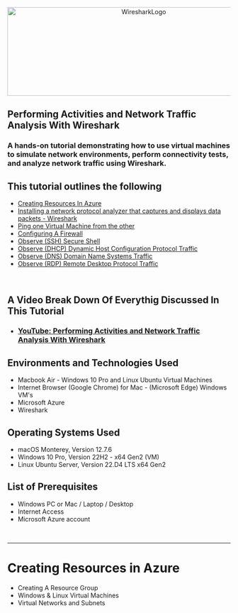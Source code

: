 <p align="center">
<img src="https://github.com/mchajdecki/Performing-Activities-and-Network-Traffic-Analysis/blob/7f1063f0fc2f92abce31cc5090ef871f3ee9442e/images/wireshark.jpeg" alt="WiresharkLogo" Width="600px" Height="200px">

</p>
<h2>Performing Activities and Network Traffic Analysis With Wireshark</h2>
<h3>A hands-on tutorial demonstrating how to use virtual machines to simulate network environments, perform connectivity tests, and analyze network traffic using Wireshark. </h3>
<h2>This tutorial outlines the following</h2>
<ul>

<li><a href="#vm">Creating Resources In Azure</a></li>
<li><a href="#wireshark">Installing a network protocol analyzer that captures and displays data packets - Wireshark</a></li>
<li><a href="#ping">Ping one Virtual Machine from the other</a></li>
<li><a href="#firewall">Configuring A Firewall</a></li>
<li><a href="#ssh">Observe (SSH) Secure Shell</a></li>
<li><a href="#dhcp">Observe (DHCP) Dynamic Host Configuration Protocol Traffic</a></li>
<li><a href="#dns">Observe (DNS) Domain Name Systems Traffic</a></li>
<li><a href="#rdp">Observe (RDP) Remote Desktop Protocol Traffic</a></li>
</ul>

<br/>

<h2>A Video Break Down Of Everythig Discussed In This Tutorial</h2>

- ### [YouTube: Performing Activities and Network Traffic Analysis With Wireshark ](link)

<h2>Environments and Technologies Used</h2>

- Macbook Air - Windows 10 Pro and Linux Ubuntu Virtual Machines
- Internet Browser (Google Chrome) for Mac - (Microsoft Edge) Windows VM's
- Microsoft Azure
- Wireshark

<h2>Operating Systems Used</h2>

  - macOS Monterey, Version 12.7.6
  - Windows 10 Pro, Version 22H2 - x64 Gen2 (VM)
  - Linux Ubuntu Server, Version 22.D4 LTS x64 Gen2

 <h2>List of Prerequisites</h2>

 - Windows PC or Mac / Laptop / Desktop
 - Internet Access
 - Microsoft Azure account

<br/>

<hr>

<h1 id="vm">Creating Resources in Azure</h1>

- Creating A Resource Group
- Windows & Linux Virtual Machines
- Virtual Networks and Subnets










